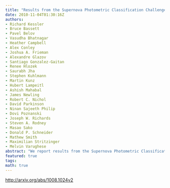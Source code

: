 ```yaml
---
title: "Results from the Supernova Photometric Classification Challenge"
date: 2010-11-04T01:30:16Z
authors:
- Richard Kessler
- Bruce Bassett
- Pavel Belov
- Vasudha Bhatnagar
- Heather Campbell
- Alex Conley
- Joshua A. Frieman
- Alexandre Glazov
- Santiago Gonzalez-Gaitan
- Renee Hlozek
- Saurabh Jha
- Stephen Kuhlmann
- Martin Kunz
- Hubert Lampeitl
- Ashish Mahabal
- James Newling
- Robert C. Nichol
- David Parkinson
- Ninan Sajeeth Philip
- Dovi Poznanski
- Joseph W. Richards
- Steven A. Rodney
- Masao Sako
- Donald P. Schneider
- Mathew Smith
- Maximilian Stritzinger
- Melvin Varughese
abstract: "We report results from the Supernova Photometric Classification Challenge (SNPCC), a publicly released mix of simulated supernovae (SNe), with types (Ia, Ibc, and II) selected in proportion to their expected rate. The simulation was realized in the griz filters of the Dark Energy Survey (DES) with realistic observing conditions (sky noise, point-spread function and atmospheric transparency) based on years of recorded conditions at the DES site. Simulations of non-Ia type SNe are based on spectroscopically confirmed light curves that include unpublished non-Ia samples donated from the Carnegie Supernova Project (CSP), the Supernova Legacy Survey (SNLS), and the Sloan Digital Sky Survey-II (SDSS-II). A spectroscopically confirmed subset was provided for training. We challenged scientists to run their classification algorithms and report a type and photo-z for each SN. Participants from 10 groups contributed 13 entries for the sample that included a host-galaxy photo-z for each SN, and 9 entries for the sample that had no redshift information. Several different classification strategies resulted in similar performance, and for all entries the performance was significantly better for the training subset than for the unconfirmed sample. For the spectroscopically unconfirmed subset, the entry with the highest average figure of merit for classifying SNe~Ia has an efficiency of 0.96 and an SN~Ia purity of 0.79. As a public resource for the future development of photometric SN classification and photo-z estimators, we have released updated simulations with improvements based on our experience from the SNPCC, added samples corresponding to the Large Synoptic Survey Telescope (LSST) and the SDSS, and provided the answer keys so that developers can evaluate their own analysis."
featured: true
tags:
math: true
---
```

http://arxiv.org/abs/1008.1024v2
